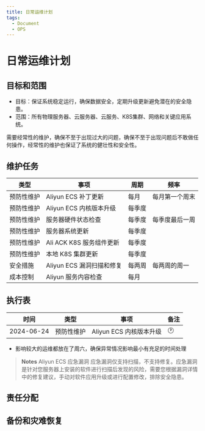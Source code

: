 ```yaml
---
title: 日常运维计划
tags:
  - Document
  - OPS
---
```


# 日常运维计划

## 目标和范围

- 目标：保证系统稳定运行，确保数据安全，定期升级更新避免潜在的安全隐患。
- 范围：所有物理服务器、云服务器、云服务、K8S集群、网络和关键应用系统。

需要经常性的维护，确保不至于出现过大的问题，确保不至于出现问题后不敢做任何操作，经常性的维护也保证了系统的健壮性和安全性。

## 维护任务

| 类型       | 事项                      | 周期   | 频率           |
| ---------- | ------------------------- | ------ | -------------- |
| 预防性维护 | Aliyun ECS 补丁更新       | 每月   | 每月第一个周末 |
| 预防性维护 | Aliyun ECS 内核版本升级   | 每季度 |                |
| 预防性维护 | 服务器硬件状态检查        | 每季度 | 每季度最后一周 |
| 预防性维护 | 服务器系统更新            | 每季度 |                |
| 预防性维护 | Ali ACK K8S 服务组件更新  | 每季度 |                |
| 预防性维护 | 本地 K8S 集群更新         | 每季度 |                |
| 安全措施   | Aliyun ECS 漏洞扫描和修复 | 每两周 | 每两周的周一   |
| 成本控制   | Aliyun 服务内容检查       | 每月   |

## 执行表

| 时间       | 类型       | 事项                    | 备注 |
| ---------- | ---------- | ----------------------- | ---- |
| 2024-06-24 | 预防性维护 | Aliyun ECS 内核版本升级 | 🕐   |

- 影响较大的运维都放在了周六，确保异常情况影响最小有充足的时间处理

> **Notes** Aliyun ECS 应急漏洞
> 应急漏洞仅支持扫描，不支持修复。应急漏洞是针对您服务器上安装的软件进行扫描后发现的风险，需要您根据漏洞详情中的修复建议，手动对软件应用升级或进行配置修改，排除安全隐患。

## 责任分配

## 备份和灾难恢复
